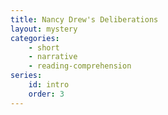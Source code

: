 ```yaml
---
title: Nancy Drew's Deliberations
layout: mystery 
categories:
    - short
    - narrative
    - reading-comprehension
series:
    id: intro
    order: 3
---
```


